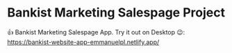 # Bankist Marketing Salespage Project

👍 Bankist Marketing Salespage App. Try it out on Desktop 😉:
https://bankist-website-app-emmanuelpl.netlify.app/
